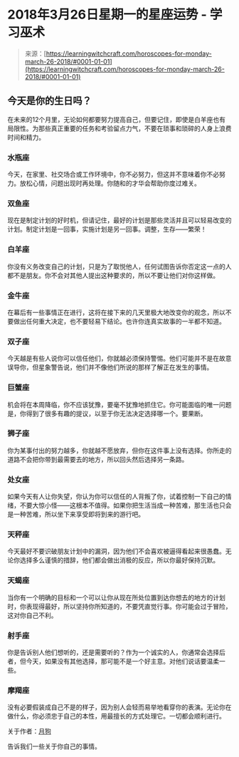 <!--yml

category: 未分类

date: 2024-06-12 18:18:14

-->

# 2018年3月26日星期一的星座运势 - 学习巫术

> 来源：[https://learningwitchcraft.com/horoscopes-for-monday-march-26-2018/#0001-01-01](https://learningwitchcraft.com/horoscopes-for-monday-march-26-2018/#0001-01-01)

## 今天是你的生日吗？

在未来的12个月里，无论如何都要努力提高自己，但要记住，即使是白羊座也有局限性。为那些真正重要的任务和考验留点力气，不要在琐事和琐碎的人身上浪费时间和精力。

### 水瓶座

今天，在家里、社交场合或工作环境中，你不必努力，但这并不意味着你不必努力。放松心情，问题出现时再处理。你随和的才华会帮助你度过难关。

### 双鱼座

现在是制定计划的好时机，但请记住，最好的计划是那些灵活并且可以轻易改变的计划。制定计划是一回事，实施计划是另一回事。调整，生存——繁荣！

### 白羊座

你没有义务改变自己的计划，只是为了取悦他人，任何试图告诉你否定这一点的人都不是朋友。你不会对其他人提出这种要求的，所以不要让他们对你这样做。

### 金牛座

在幕后有一些事情正在进行，这将在接下来的几天里极大地改变你的观念，所以不要做出任何重大决定，也不要轻易下结论。也许你连真实故事的一半都不知道。

### 双子座

今天越是有些人说你可以信任他们，你就越必须保持警惕。他们可能并不是在故意误导你，但星象警告说，他们并不像他们所说的那样了解正在发生的事情。

### 巨蟹座

机会将在本周降临，你不应该犹豫，要毫不犹豫地抓住它。你可能面临的唯一问题是，你得到了很多有趣的提议，以至于你无法决定选择哪一个。要果断。

### 狮子座

你为某事付出的努力越多，你就越不愿放弃，但你在这件事上没有选择。你所走的道路不会把你带到最需要去的地方，所以回头然后选择另一条路。

### 处女座

如果今天有人让你失望，你认为你可以信任的人背叛了你，试着控制一下自己的情绪，不要大惊小怪——这根本不值得。如果你把生活当成一种苦难，那生活也只会是一种苦难，所以坐下来享受即将到来的游行吧。

### 天秤座

今天最好不要识破朋友计划中的漏洞，因为他们不会喜欢被逼得看起来很愚蠢。无论你选择多么谨慎的措辞，他们都会做出消极的反应，所以你最好保持沉默。

### 天蝎座

当你有一个明确的目标和一个可以让你从现在所处位置到达你想去的地方的计划时，你表现得最好，所以坚持你所知道的，不要凭直觉行事。你可能会过于冒险，这对你自己不利。

### 射手座

你是告诉别人他们想听的，还是需要听的？作为一个诚实的人，你通常会选择后者，但今天，如果没有其他选择，那可能不是一个好主意。对他们说话要温柔一些。

### 摩羯座

没有必要假装成自己不是的样子，因为别人会轻而易举地看穿你的表演。无论你在做什么，你必须忠于自己的本性，用最擅长的方式处理它。一切都会顺利进行。

关于作者：[月狗](https://learningwitchcraft.com/profile/?tthayer/)

告诉我们一些关于你自己的事情。
